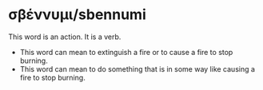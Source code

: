 # σβέννυμι/sbennumi
This word is an action. It is a verb.
* This word can mean to extinguish a fire or to cause a fire to stop burning.
* This word can mean to do something that is in some way like causing a fire to stop burning.
